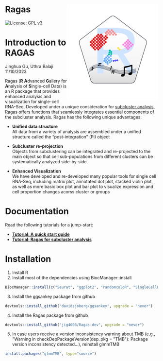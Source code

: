 # Ragas <img src="man/figs/Ragas.logo.png" align="right" width="300"/>

[![License: GPL v3](https://img.shields.io/badge/License-GPLv3-blue.svg)](https://www.gnu.org/licenses/gpl-3.0)

Introduction to RAGAS
===
Jinghua Gu, Uthra Balaji
11/10/2023

Ragas (**R** **A**dvanced **G**allery for **A**nalysis of
**S**ingle-cell Data) is an R package that provides enhanced analysis
and visualization for single-cell RNA-Seq. Developed under a unique
consideration for [subcluster
analysis](https://github.com/jig4003/Ragas-dev/blob/main/vignettes/subcluster.md),
Ragas offers functions that seamlessly integrates essential components
of the subcluster analysis. Ragas has the following unique advantages:
-   **Unified data structure**  
    All data from a variety of analysis are assembled under a unified
    structure called the “post-integration” (Pi) object
    
-   **Subcluster re-projection**  
    Objects from subclustering can be integrated and re-projected to the
    main object so that cell sub-populations from different clusters can
    be systematically analyzed side-by-side.
    
-   **Enhanced Visualization**  
    We have developed and re-developed many popular tools for single
    cell RNA-Seq, including matrix plot, annotated dot plot, stacked
    violin plot, as well as more basic box plot and bar plot to
    visualize expression and cell proportion changes acorss cluster or
    groups

Documentation
===
Read the following tutorials for a jump-start:
-   [**Tutorial: A quick start guide**](https://github.com/jig4003/Ragas-dev/blob/main/vignettes/QuickStart.md) 
-   [**Tutorial: Ragas for subcluster analysis**](https://github.com/jig4003/Ragas-dev/blob/main/vignettes/subcluster.md)

Installation
===
1. Install R
2. Install most of the dependencies using BiocManager::install
```r
BiocManager::install(c("Seurat", "ggplot2", "randomcoloR", "SingleCellExperiment", "Matrix", "future", "dplyr", "reshape2", "scales", "ComplexHeatmap", "grid", "circlize", "gplots", "muscat", "limma", "ggtree", "patchwork", "ggprism", "rstatix", "cowplot", "aplot", "crayon"), update = FALSE)
```
3. Install the ggsankey package from github
```r
devtools::install_github("davidsjoberg/ggsankey", upgrade = "never")
```
4. Install the Ragas package from github
```r
devtools::install_github("jig4003/Ragas-dev", upgrade = "never")
```
5. In case users receive a version inconsistency warning about TMB (e.g., "Warning in checkDepPackageVersion(dep_pkg = "TMB"): Package version inconsistency detected...), reinstall glmmTMB
```r
install.packages("glmmTMB", type="source")
```

